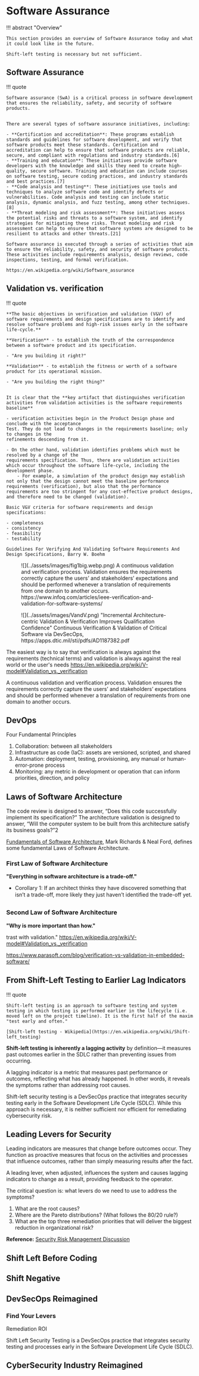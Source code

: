 # Software Assurance

!!! abstract "Overview"

    This section provides an overview of Software Assurance today and what it could look like in the future.

    Shift-left testing is necessary but not sufficient.

## Software Assurance

!!! quote

    Software assurance (SwA) is a critical process in software development that ensures the reliability, safety, and security of software products.


    There are several types of software assurance initiatives, including:

    - **Certification and accreditation**: These programs establish standards and guidelines for software development, and verify that software products meet these standards. Certification and accreditation can help to ensure that software products are reliable, secure, and compliant with regulations and industry standards.[6]
    - **Training and education**: These initiatives provide software developers with the knowledge and skills they need to create high-quality, secure software. Training and education can include courses on software testing, secure coding practices, and industry standards and best practices.[7]
    - **Code analysis and testing**: These initiatives use tools and techniques to analyze software code and identify defects or vulnerabilities. Code analysis and testing can include static analysis, dynamic analysis, and fuzz testing, among other techniques.[8]
    - **Threat modeling and risk assessment**: These initiatives assess the potential risks and threats to a software system, and identify strategies for mitigating these risks. Threat modeling and risk assessment can help to ensure that software systems are designed to be resilient to attacks and other threats.[21]

    Software assurance is executed through a series of activities that aim to ensure the reliability, safety, and security of software products. These activities include requirements analysis, design reviews, code inspections, testing, and formal verification.

    https://en.wikipedia.org/wiki/Software_assurance



## Validation vs. verification

!!! quote

    **The basic objectives in verification and validation (V&V) of software requirements and design specifications are to identify and resolve software problems and high-risk issues early in the software life-cycle.**

    **Verification** - to establish the truth of the correspondence between a software product and its specification. 
    
    - "Are you building it right?" 

    **Validation** - to establish the fitness or worth of a software product for its operational mission.

    - "Are you building the right thing?"
    

    It is clear that the **key artifact that distinguishes verification activities from validation activities is the software requirements baseline**

    - verification activities begin in the Product Design phase and conclude with the acceptance
    Test. They do not lead to changes in the requirements baseline; only to changes in the
    refinements descending from it.

    - On the other hand, validation identifies problems which must be resolved by a change of the
    requirements specification. Thus, there are validation activities which occur throughout the software life-cycle, including the development phase. 
        - For example, a simulation of the product design may establish not only that the design cannot meet the baseline performance requirements (verification), but also that the performance requirements are too stringent for any cost-effective product designs, and therefore need to be changed (validation).

    Basic V&V criteria for software requirements and design specifications: 
    
    - completeness
    - consistency
    - feasibility
    - testability

    Guidelines For Verifying And Validating Software Requirements And Design Specifications, Barry W. Boehm


<figure markdown>
![](../assets/images/fig1big.webp.png)
A continuous validation and veri­fication process. Validation ensures the requirements correctly capture the users’ and stakeholders’ expectations and should be performed whenever a translation of requirements from one domain to another occurs. https://www.infoq.com/articles/ieee-verification-and-validation-for-software-systems/
</figure>





<figure markdown>
![](../assets/images/VandV.png)
"Incremental Architecture-centric Validation & Verification Improves Qualification Confidence"
Continuous Verification & Validation of Critical Software via DevSecOps, https://apps.dtic.mil/sti/pdfs/AD1187382.pdf
</figure>

 The easiest way is to say that verification is always against the requirements (technical terms) and validation is always against the real world or the user's needs
https://en.wikipedia.org/wiki/V-model#Validation_vs._verification

A continuous validation and veri­fication process. Validation ensures the requirements correctly capture the users’ and stakeholders’ expectations and should be performed whenever a translation of requirements from one domain to another occurs.


## DevOps
Four Fundamental Principles
1. Collaboration: between all stakeholders
2. Infrastructure as code (IaC): assets are versioned, scripted,
and shared
3. Automation: deployment, testing, provisioning, any manual or
human-error-prone process
4. Monitoring: any metric in development or operation that can
inform priorities, direction, and policy

## Laws of Software Architecture

The code review is designed to answer, “Does this code successfully implement its specification?” The architecture validation is designed to answer, “Will the computer system to be built from this architecture satisfy its business goals?”2

[Fundamentals of Software Architecture](https://www.oreilly.com/library/view/fundamentals-of-software/9781492043447/), Mark Richards & Neal Ford, defines some fundamental Laws of Software Architecture.

### First Law of Software Architecture

**"Everything in software architecture is a trade-off."**

- Corollary 1:  If an architect thinks they have discovered something that isn’t a trade-off, more likely they just haven’t identified the trade-off yet.


### Second Law of Software Architecture

**"Why is more important than how."**


trast with validation."
https://en.wikipedia.org/wiki/V-model#Validation_vs._verification

https://www.parasoft.com/blog/verification-vs-validation-in-embedded-software/

## From Shift-Left Testing to Earlier Lag Indicators

!!! quote

    Shift-left testing is an approach to software testing and system testing in which testing is performed earlier in the lifecycle (i.e. moved left on the project timeline). It is the first half of the maxim "test early and often."

    [Shift-left testing - Wikipedia](https://en.wikipedia.org/wiki/Shift-left_testing)

**Shift-left testing is inherently a lagging activity** by definition—it measures past outcomes earlier in the SDLC rather than preventing issues from occurring.

A lagging indicator is a metric that measures past performance or outcomes, reflecting what has already happened. In other words, it reveals the symptoms rather than addressing root causes.

Shift-left security testing is a DevSecOps practice that integrates security testing early in the Software Development Life Cycle (SDLC). While this approach is necessary, it is neither sufficient nor efficient for remediating cybersecurity risk.

## Leading Levers for Security

Leading indicators are measures that change before outcomes occur. They function as proactive measures that focus on the activities and processes that influence outcomes, rather than simply measuring results after the fact.

A leading lever, when adjusted, influences the system and causes lagging indicators to change as a result, providing feedback to the operator.

The critical question is: what levers do we need to use to address the symptoms?

1. What are the root causes?
2. Where are the Pareto distributions? (What follows the 80/20 rule?)
3. What are the top three remediation priorities that will deliver the biggest reduction in organizational risk?

**Reference:** [Security Risk Management Discussion](https://youtu.be/oMZN810xfck?t=897)
## Shift Left Before Coding



## Shift Negative

## DevSecOps Reimagined


### Find Your Levers

Remediation ROI 


Shift Left Security Testing is a DevSecOps practice that integrates security testing and processes early in the Software Development Life Cycle (SDLC). 



## CyberSecurity Industry Reimagined




